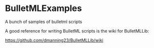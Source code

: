 BulletMLExamples
================

A bunch of samples of bulletml scripts

A good reference for writing BulletML scripts is the wiki for BulletMLLib:

<a href="https://github.com/dmanning23/BulletMLLib/wiki">https://github.com/dmanning23/BulletMLLib/wiki</a>